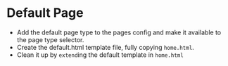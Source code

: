 # Default Page

- Add the default page type to the pages config and make it available to the page type selector.
- Create the default.html template file, fully copying `home.html`.
- Clean it up by `extend`ing the default template in `home.html`
